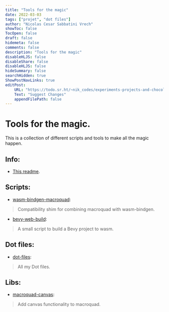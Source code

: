 ```yaml
---
title: "Tools for the magic"
date: 2022-03-03
tags: ["projet", "dot files"]
author: "Nicolas Cesar Sabbatini Vrech"
showToc: false
TocOpen: false
draft: false
hidemeta: false 
comments: false
description: "Tools for the magic"
disableHLJS: false
disableShare: false
disableHLJS: false
hideSummary: false
searchHidden: true
ShowPostNavLinks: true
editPost:
    URL: "https://todo.sr.ht/~nik_codes/experiments-projects-and-chocolate"
    Text: "Suggest Changes"
    appendFilePath: false
---
```

# Tools for the magic.

This is a collection of different scripts and tools to make all the magic happen.

## Info:
- [This readme](https://git.sr.ht/~nik_codes/README-tools-for-magic).    

## Scripts:
- [wasm-bindgen-macroquad](https://git.sr.ht/~nik_codes/wasm-bindgen-macroquad):      
> Compatibility shim for combining macroquad with wasm-bindgen.    
- [bevy-web-build](https://git.sr.ht/~nik_codes/bevy-web-build):     
> A small script to build a Bevy project to wasm.     

## Dot files:
- [dot-files](https://git.sr.ht/~nik_codes/dot-files):     
> All my Dot files.

## Libs:
- [macroquad-canvas](https://git.sr.ht/~nik_codes/macroquad-canvas):     
> Add canvas functionality to macroquad.

